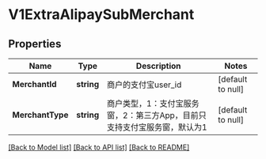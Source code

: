 # V1ExtraAlipaySubMerchant

## Properties
Name | Type | Description | Notes
------------ | ------------- | ------------- | -------------
**MerchantId** | **string** | 商户的支付宝user_id | [default to null]
**MerchantType** | **string** | 商户类型，1：支付宝服务窗，2：第三方App，目前只支持支付宝服务窗，默认为1 | [default to null]

[[Back to Model list]](../README.md#documentation-for-models) [[Back to API list]](../README.md#documentation-for-api-endpoints) [[Back to README]](../README.md)


